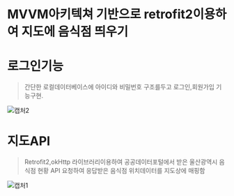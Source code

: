 # MVVM아키텍쳐 기반으로 retrofit2이용하여 지도에 음식점 띄우기

# 로그인기능
> 간단한 로컬데이터베이스에 아이디와 비밀번호 구조를두고 로그인,회원가입 기능구현.

![캡처2](https://user-images.githubusercontent.com/75519689/183854934-1672c86f-dd1e-4092-902f-d189f51a297e.PNG)

# 지도API
> Retrofit2,okHttp 라이브러리이용하여 공공데이터포털에서 받은 울산광역시 음식점 현황 API 요청하여 응답받은 음식점 위치데이터를 지도상에 매핑함

![캡처1](https://user-images.githubusercontent.com/75519689/183854972-f336f1ef-8be4-4826-a9cd-3877764f443c.PNG)
